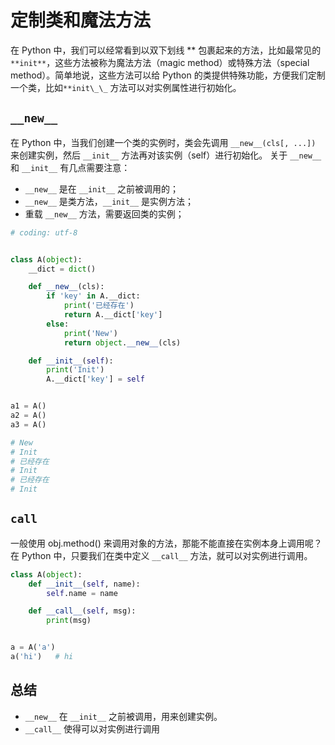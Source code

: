 # 定制类和魔法方法

在 Python 中，我们可以经常看到以双下划线 ** 包裹起来的方法，比如最常见的 `**init**`，这些方法被称为魔法方法（magic method）或特殊方法（special method）。简单地说，这些方法可以给 Python 的类提供特殊功能，方便我们定制一个类，比如`**init\_\_` 方法可以对实例属性进行初始化。

## `__new__`

在 Python 中，当我们创建一个类的实例时，类会先调用 `__new__(cls[, ...])` 来创建实例，然后 `__init__` 方法再对该实例（self）进行初始化。
关于 `__new__` 和 `__init__` 有几点需要注意：

- `__new__` 是在 `__init__` 之前被调用的；
- `__new__` 是类方法，`__init__` 是实例方法；
- 重载 `__new__` 方法，需要返回类的实例；

```python
# coding: utf-8


class A(object):
    __dict = dict()

    def __new__(cls):
        if 'key' in A.__dict:
            print('已经存在')
            return A.__dict['key']
        else:
            print('New')
            return object.__new__(cls)

    def __init__(self):
        print('Init')
        A.__dict['key'] = self


a1 = A()
a2 = A()
a3 = A()

# New
# Init
# 已经存在
# Init
# 已经存在
# Init
```

## `call`

一般使用 obj.method() 来调用对象的方法，那能不能直接在实例本身上调用呢？在 Python 中，只要我们在类中定义 `__call__` 方法，就可以对实例进行调用。

```python
class A(object):
    def __init__(self, name):
        self.name = name

    def __call__(self, msg):
        print(msg)


a = A('a')
a('hi')   # hi
```

## 总结

- `__new__` 在 `__init__` 之前被调用，用来创建实例。
- `__call__` 使得可以对实例进行调用
